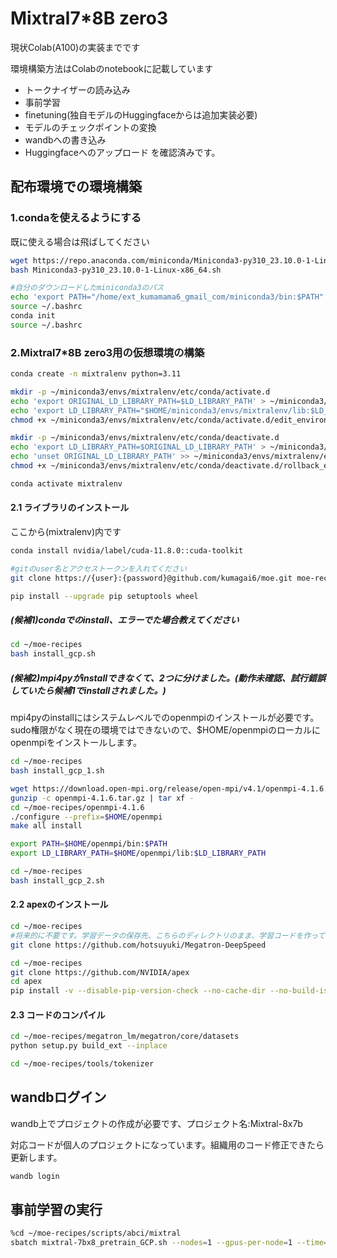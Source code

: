 # Mixtral7*8B zero3
現状Colab(A100)の実装までです

環境構築方法はColabのnotebookに記載しています
* トークナイザーの読み込み
* 事前学習
* finetuning(独自モデルのHuggingfaceからは追加実装必要)
* モデルのチェックポイントの変換
* wandbへの書き込み
* Huggingfaceへのアップロード
を確認済みです。

## 配布環境での環境構築

### 1.condaを使えるようにする
既に使える場合は飛ばしてください

```bash
wget https://repo.anaconda.com/miniconda/Miniconda3-py310_23.10.0-1-Linux-x86_64.sh
bash Miniconda3-py310_23.10.0-1-Linux-x86_64.sh

#自分のダウンロードしたminiconda3のパス
echo 'export PATH="/home/ext_kumamama6_gmail_com/miniconda3/bin:$PATH"' >> ~/.bashrc
source ~/.bashrc
conda init
source ~/.bashrc
```

### 2.Mixtral7*8B zero3用の仮想環境の構築

```bash
conda create -n mixtralenv python=3.11

mkdir -p ~/miniconda3/envs/mixtralenv/etc/conda/activate.d
echo 'export ORIGINAL_LD_LIBRARY_PATH=$LD_LIBRARY_PATH' > ~/miniconda3/envs/mixtralenv/etc/conda/activate.d/edit_environment_variable.sh
echo 'export LD_LIBRARY_PATH="$HOME/miniconda3/envs/mixtralenv/lib:$LD_LIBRARY_PATH"' >> ~/miniconda3/envs/mixtralenv/etc/conda/activate.d/edit_environment_variable.sh
chmod +x ~/miniconda3/envs/mixtralenv/etc/conda/activate.d/edit_environment_variable.sh

mkdir -p ~/miniconda3/envs/mixtralenv/etc/conda/deactivate.d
echo 'export LD_LIBRARY_PATH=$ORIGINAL_LD_LIBRARY_PATH' > ~/miniconda3/envs/mixtralenv/etc/conda/deactivate.d/rollback_environment_variable.sh
echo 'unset ORIGINAL_LD_LIBRARY_PATH' >> ~/miniconda3/envs/mixtralenv/etc/conda/deactivate.d/rollback_environment_variable.sh
chmod +x ~/miniconda3/envs/mixtralenv/etc/conda/deactivate.d/rollback_environment_variable.sh

conda activate mixtralenv
```

#### 2.1 ライブラリのインストール
ここから(mixtralenv)内です

```bash
conda install nvidia/label/cuda-11.8.0::cuda-toolkit

#gitのuser名とアクセストークンを入れてください
git clone https://{user}:{password}@github.com/kumagai6/moe.git moe-recipes

pip install --upgrade pip setuptools wheel
```
##### (候補1)condaでのinstall、エラーでた場合教えてください
```bash
cd ~/moe-recipes
bash install_gcp.sh
```

##### (候補2)mpi4pyがinstallできなくて、2つに分けました。(動作未確認、試行錯誤していたら候補1でinstallされました。)
mpi4pyのinstallにはシステムレベルでのopenmpiのインストールが必要です。sudo権限がなく現在の環境ではできないので、$HOME/openmpiのローカルにopenmpiをインストールします。
```bash
cd ~/moe-recipes
bash install_gcp_1.sh

wget https://download.open-mpi.org/release/open-mpi/v4.1/openmpi-4.1.6.tar.gz
gunzip -c openmpi-4.1.6.tar.gz | tar xf -
cd ~/moe-recipes/openmpi-4.1.6
./configure --prefix=$HOME/openmpi
make all install

export PATH=$HOME/openmpi/bin:$PATH
export LD_LIBRARY_PATH=$HOME/openmpi/lib:$LD_LIBRARY_PATH

cd ~/moe-recipes
bash install_gcp_2.sh
```

#### 2.2 apexのインストール
```bash
cd ~/moe-recipes
#将来的に不要です。学習データの保存先、こちらのディレクトリのまま、学習コードを作ってしまいました。
git clone https://github.com/hotsuyuki/Megatron-DeepSpeed

cd ~/moe-recipes
git clone https://github.com/NVIDIA/apex
cd apex
pip install -v --disable-pip-version-check --no-cache-dir --no-build-isolation --config-settings "--build-option=--cpp_ext" --config-settings "--build-option=--cuda_ext" ./
```

#### 2.3 コードのコンパイル
```bash
cd ~/moe-recipes/megatron_lm/megatron/core/datasets
python setup.py build_ext --inplace

cd ~/moe-recipes/tools/tokenizer

```

## wandbログイン
wandb上でプロジェクトの作成が必要です、プロジェクト名:Mixtral-8x7b

対応コードが個人のプロジェクトになっています。組織用のコード修正できたら更新します。
```bash
wandb login
```


## 事前学習の実行
```bash
%cd ~/moe-recipes/scripts/abci/mixtral
sbatch mixtral-7bx8_pretrain_GCP.sh --nodes=1 --gpus-per-node=1 --time=06:00:00
```
